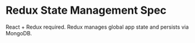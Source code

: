 # Redux State Management Spec
React + Redux required. Redux manages global app state and persists via MongoDB.